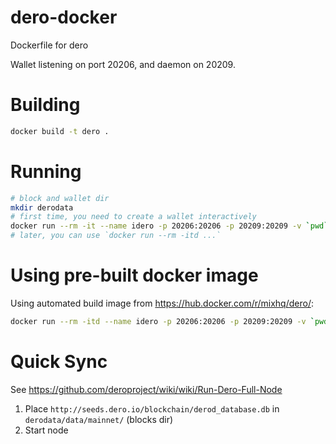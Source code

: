 # dero-docker
Dockerfile for dero

Wallet listening on port 20206, and daemon on 20209.

# Building

```bash
docker build -t dero .
```

# Running

```bash
# block and wallet dir
mkdir derodata
# first time, you need to create a wallet interactively
docker run --rm -it --name idero -p 20206:20206 -p 20209:20209 -v `pwd`/derodata:/opt/coin dero
# later, you can use `docker run --rm -itd ...`
```

# Using pre-built docker image

Using automated build image from <https://hub.docker.com/r/mixhq/dero/>:

```bash
docker run --rm -itd --name idero -p 20206:20206 -p 20209:20209 -v `pwd`/data:/opt/coin  mixhq/dero
```

# Quick Sync
See <https://github.com/deroproject/wiki/wiki/Run-Dero-Full-Node>

1. Place `http://seeds.dero.io/blockchain/derod_database.db` in `derodata/data/mainnet/` (blocks dir)
2. Start node
